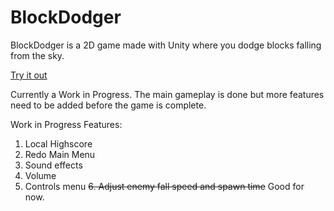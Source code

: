 # BlockDodger
BlockDodger is a 2D game made with Unity where you dodge blocks falling from the sky.

[Try it out](https://jnicol17.github.io/BlockDodger/v1/index.html)

Currently a Work in Progress. The main gameplay is done but more features need to be added before the game is complete.

Work in Progress Features:
1. Local Highscore
2. Redo Main Menu
3. Sound effects
4. Volume
5. Controls menu
~~6. Adjust enemy fall speed and spawn time~~ Good for now.
